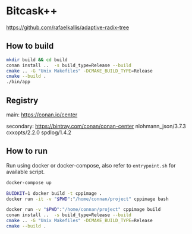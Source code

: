# Bitcask++

https://github.com/rafaelkallis/adaptive-radix-tree



## How to build
```bash
mkdir build && cd build
conan install ..  -s build_type=Release --build
cmake .. -G "Unix Makefiles" -DCMAKE_BUILD_TYPE=Release
cmake --build .
./bin/app
```


## Registry
main: https://conan.io/center

secondary: https://bintray.com/conan/conan-center
nlohmann_json/3.7.3
cxxopts/2.2.0
spdlog/1.4.2


## How to run
Run using docker or docker-compose, also refer to `entrypoint.sh` for available script.
```bash
docker-compose up 
```

```bash
BUIDKIT=1 docker build -t cppimage .
docker run -it -v "$PWD":"/home/connan/project" cppimage bash
```

```bash
docker run -v "$PWD":"/home/connan/project" cppimage build
conan install ..  -s build_type=Release --build
cmake .. -G "Unix Makefiles" -DCMAKE_BUILD_TYPE=Release
cmake --build .
``` 


